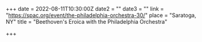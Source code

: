 +++
date = 2022-08-11T10:30:00Z
date2 = ""
date3 = ""
link = "https://spac.org/event/the-philadelphia-orchestra-30/"
place = "Saratoga, NY"
title = "Beethoven's Eroica with the Philadelphia Orchestra"

+++
